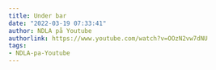 ```yaml
---
title: Under bar
date: "2022-03-19 07:33:41"
author: NDLA på Youtube
authorlink: https://www.youtube.com/watch?v=OOzN2vw7dNU
tags:
- NDLA-pa-Youtube
---
```

